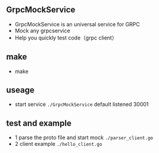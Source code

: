 ## GrpcMockService
- GrpcMockService is an universal service for GRPC
- Mock any grpcservice
- Help you quickly test code（grpc client）


## make
- make

## useage
- start service `./GrpcMockService` default listened 30001

## test and example
- 1  parse the proto file and start mock `./parser_client.go` 
- 2  client example `./hello_client.go`

